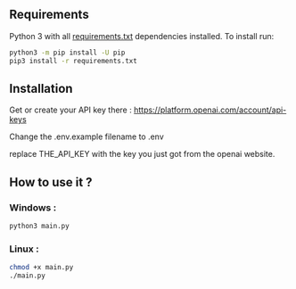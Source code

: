 ## Requirements

Python 3 with all [requirements.txt](https://github.com/DanielRicklin/chatGPT/blob/main/requirements.txt) dependencies installed. To install run:

```bash
python3 -m pip install -U pip
pip3 install -r requirements.txt
```

## Installation

Get or create your API key there : https://platform.openai.com/account/api-keys

Change the .env.example filename to .env

replace THE_API_KEY with the key you just got from the openai website.

## How to use it ?

### Windows :
```bash
python3 main.py
```

### Linux :
```bash
chmod +x main.py
./main.py
```